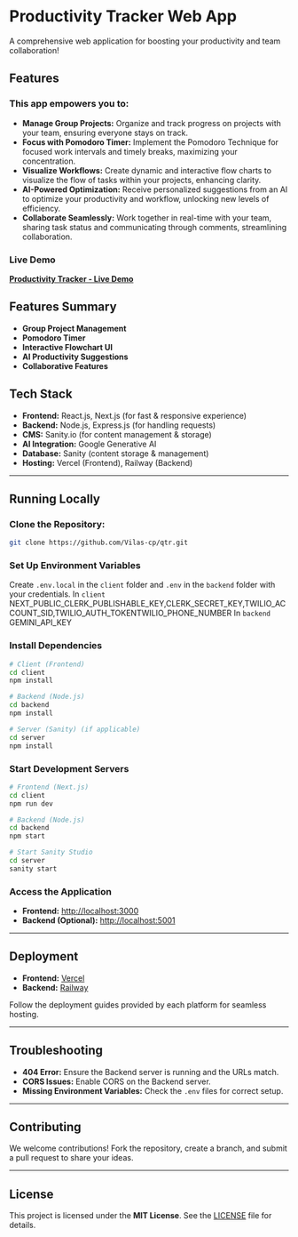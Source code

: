 # Productivity Tracker Web App

A comprehensive web application for boosting your productivity and team collaboration!

## Features

### This app empowers you to:

- **Manage Group Projects:** Organize and track progress on projects with your team, ensuring everyone stays on track.
- **Focus with Pomodoro Timer:** Implement the Pomodoro Technique for focused work intervals and timely breaks, maximizing your concentration.
- **Visualize Workflows:** Create dynamic and interactive flow charts to visualize the flow of tasks within your projects, enhancing clarity.
- **AI-Powered Optimization:** Receive personalized suggestions from an AI to optimize your productivity and workflow, unlocking new levels of efficiency.
- **Collaborate Seamlessly:** Work together in real-time with your team, sharing task status and communicating through comments, streamlining collaboration.

### Live Demo

[**Productivity Tracker - Live Demo**](https://qtr-vilas-cps-projects.vercel.app/)

## Features Summary

- **Group Project Management**
- **Pomodoro Timer**
- **Interactive Flowchart UI**
- **AI Productivity Suggestions**
- **Collaborative Features**

## Tech Stack

- **Frontend:** React.js, Next.js (for fast & responsive experience)
- **Backend:** Node.js, Express.js (for handling requests)
- **CMS:** Sanity.io (for content management & storage)
- **AI Integration:** Google Generative AI
- **Database:** Sanity (content storage & management)
- **Hosting:** Vercel (Frontend), Railway (Backend)

---

## Running Locally

### Clone the Repository:
```bash
git clone https://github.com/Vilas-cp/qtr.git

```

### Set Up Environment Variables
Create `.env.local` in the `client` folder and `.env` in the `backend` folder with your credentials.
In `client`
NEXT_PUBLIC_CLERK_PUBLISHABLE_KEY,CLERK_SECRET_KEY,TWILIO_ACCOUNT_SID,TWILIO_AUTH_TOKENTWILIO_PHONE_NUMBER
In `backend`
GEMINI_API_KEY


### Install Dependencies
```bash
# Client (Frontend)
cd client
npm install

# Backend (Node.js)
cd backend
npm install

# Server (Sanity) (if applicable)
cd server
npm install
```

### Start Development Servers
```bash
# Frontend (Next.js)
cd client
npm run dev

# Backend (Node.js)
cd backend
npm start

# Start Sanity Studio 
cd server
sanity start

```

### Access the Application
- **Frontend:** [http://localhost:3000](http://localhost:3000)
- **Backend (Optional):** [http://localhost:5001](http://localhost:5001)

---

## Deployment

- **Frontend:** [Vercel](https://vercel.com/)
- **Backend:** [Railway](https://railway.app/)

Follow the deployment guides provided by each platform for seamless hosting.

---

## Troubleshooting

- **404 Error:** Ensure the Backend server is running and the URLs match.
- **CORS Issues:** Enable CORS on the Backend server.
- **Missing Environment Variables:** Check the `.env` files for correct setup.

---

## Contributing

We welcome contributions! Fork the repository, create a branch, and submit a pull request to share your ideas.

---

## License

This project is licensed under the **MIT License**. See the [LICENSE](LICENSE) file for details.
